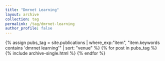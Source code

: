 ```yaml
---
title: "Dmrnet Learning"
layout: archive
collection: tag
permalink: /tag/dmrnet-learning
author_profile: false
---
```


{% assign pubs_tag = site.publications | where_exp:"item", "item.keywords contains 'dmrnet learning'" | sort: "venue" %}
{% for post in pubs_tag %}
  {% include archive-single.html %}
{% endfor %}